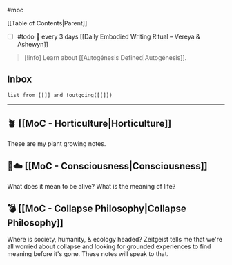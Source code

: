 #moc 

[[Table of Contents|Parent]]

- [ ] #todo 🔁 every 3 days [[Daily Embodied Writing Ritual – Vereya & Ashewyn]]

> [!info]
> Learn about [[Autogénesis Defined|Autogénesis]]. 
## Inbox

```dataview
list from [[]] and !outgoing([[]])
```

---

## 🪴 [[MoC - Horticulture|Horticulture]]
These are my plant growing notes.

## 🧠☁️ [[MoC - Consciousness|Consciousness]]
What does it mean to be alive? What is the meaning of life? 

## 💣 [[MoC - Collapse Philosophy|Collapse Philosophy]]
Where is society, humanity, & ecology headed? Zeitgeist tells me that we're all worried about collapse and looking for grounded experiences to find meaning before it's gone. These notes will speak to that.